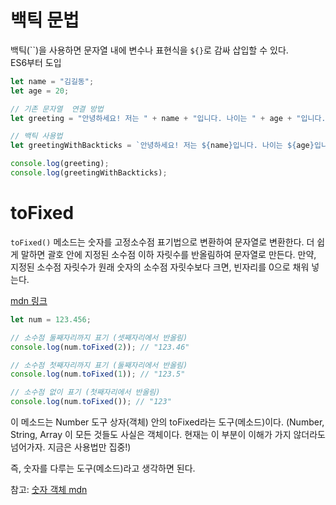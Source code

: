 # 백틱 문법

백틱(\`\`)을 사용하면 문자열 내에 변수나 표현식을 `${}`로 감싸 삽입할 수 있다.  
ES6부터 도입

```javascript
let name = "김길동";
let age = 20;

// 기존 문자열  연결 방법
let greeting = "안녕하세요! 저는 " + name + "입니다. 나이는 " + age + "입니다.";

// 백틱 사용법
let greetingWithBackticks = `안녕하세요! 저는 ${name}입니다. 나이는 ${age}입니다.`;

console.log(greeting);
console.log(greetingWithBackticks);
```

# toFixed
`toFixed()` 메소드는 숫자를 고정소수점 표기법으로 변환하여 문자열로 변환한다.
더 쉽게 말하면 괄호 안에 지정된 소수점 이하 자릿수를 반올림하여 문자열로 만든다.
만약, 지정된 소수점 자릿수가 원래 숫자의 소수점 자릿수보다 크면, 빈자리를 0으로 채워 넣는다.

[mdn 링크](https://developer.mozilla.org/ko/docs/Web/JavaScript/Reference/Global_Objects/Number/toFixed)

```javascript
let num = 123.456;

// 소수점 둘째자리까지 표기 (셋째자리에서 반올림)
console.log(num.toFixed(2)); // "123.46"

// 소수점 첫째자리까지 표기 (둘째자리에서 반올림)
console.log(num.toFixed(1)); // "123.5"

// 소수점 없이 표기 (첫째자리에서 반올림)
console.log(num.toFixed()); // "123"
```

이 메소드는 Number 도구 상자(객체) 안의 toFixed라는 도구(메소드)이다.
(Number, String, Array 이 모든 것들도 사실은 객체이다.
현재는 이 부분이 이해가 가지 않더라도 넘어가자.
지금은 사용법만 집중!)

즉, 숫자를 다루는 도구(메소드)라고 생각하면 된다.

참고: [숫자 객체 mdn](https://developer.mozilla.org/ko/docs/Web/JavaScript/Reference/Global_Objects/Number)
